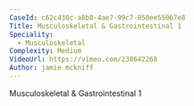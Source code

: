 ```yaml
---
CaseId: c62c430c-a8b0-4ae7-99c7-050ee55067e8
Title: Musculoskeletal & Gastrointestinal 1
Speciality:
  - Musculoskeletal
Complexity: Medium
VideoUrl: https://vimeo.com/238642268
Author: jamie mckniff
---
```


<p>Musculoskeletal &amp; Gastrointestinal 1</p>